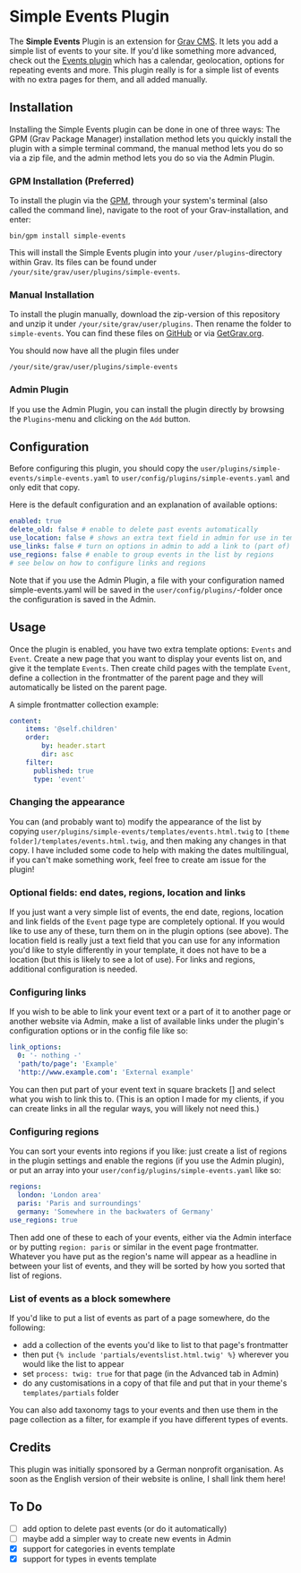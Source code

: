 # Simple Events Plugin

The **Simple Events** Plugin is an extension for [Grav CMS](http://github.com/getgrav/grav). It lets you add a simple list of events to your site. If you'd like something more advanced, check out the [Events plugin](https://github.com/pikim/grav-plugin-events) which has a calendar, geolocation, options for repeating events and more. This plugin really is for a simple list of events with no extra pages for them, and all added manually.

## Installation

Installing the Simple Events plugin can be done in one of three ways: The GPM (Grav Package Manager) installation method lets you quickly install the plugin with a simple terminal command, the manual method lets you do so via a zip file, and the admin method lets you do so via the Admin Plugin.

### GPM Installation (Preferred)

To install the plugin via the [GPM](http://learn.getgrav.org/advanced/grav-gpm), through your system's terminal (also called the command line), navigate to the root of your Grav-installation, and enter:

    bin/gpm install simple-events

This will install the Simple Events plugin into your `/user/plugins`-directory within Grav. Its files can be found under `/your/site/grav/user/plugins/simple-events`.

### Manual Installation

To install the plugin manually, download the zip-version of this repository and unzip it under `/your/site/grav/user/plugins`. Then rename the folder to `simple-events`. You can find these files on [GitHub](https://github.com/skinofthesoul/grav-plugin-simple-events) or via [GetGrav.org](http://getgrav.org/downloads/plugins#extras).

You should now have all the plugin files under

    /your/site/grav/user/plugins/simple-events

### Admin Plugin

If you use the Admin Plugin, you can install the plugin directly by browsing the `Plugins`-menu and clicking on the `Add` button.

## Configuration

Before configuring this plugin, you should copy the `user/plugins/simple-events/simple-events.yaml` to `user/config/plugins/simple-events.yaml` and only edit that copy.

Here is the default configuration and an explanation of available options:

```yaml
enabled: true
delete_old: false # enable to delete past events automatically
use_location: false # shows an extra text field in admin for use in templates
use_links: false # turn on options in admin to add a link to (part of) the title
use_regions: false # enable to group events in the list by regions
# see below on how to configure links and regions
```

Note that if you use the Admin Plugin, a file with your configuration named simple-events.yaml will be saved in the `user/config/plugins/`-folder once the configuration is saved in the Admin.

## Usage

Once the plugin is enabled, you have two extra template options: `Events` and `Event`. Create a new page that you want to display your events list on, and give it the template `Events`. Then create child pages with the template `Event`, define a collection in the frontmatter of the parent page and they will automatically be listed on the parent page.

A simple frontmatter collection example:
``` yaml
content:
    items: '@self.children'
    order:
        by: header.start
        dir: asc
    filter:
      published: true
      type: 'event'
```

### Changing the appearance
You can (and probably want to) modify the appearance of the list by copying
`user/plugins/simple-events/templates/events.html.twig` to `[theme folder]/templates/events.html.twig`, and then making any changes in that copy. I have included some code to help with making the dates multilingual, if you can't make something work, feel free to create am issue for the plugin!

### Optional fields: end dates, regions, location and links
If you just want a very simple list of events, the end date, regions, location and link fields of the `Event` page type are completely optional. If you would like to use any of these, turn them on in the plugin options (see above). The location field is really just a text field that you can use for any information you'd like to style differently in your template, it does not have to be a location (but this is likely to see a lot of use). For links and regions, additional configuration is needed.

### Configuring links
If you wish to be able to link your event text or a part of it to another page or another website via Admin, make a list of available links under the plugin's configuration options or in the config file like so:

``` yaml
link_options:
  0: '- nothing -'
  'path/to/page': 'Example'
  'http://www.example.com': 'External example'
```

You can then put part of your event text in square brackets [] and select what you wish to link this to. (This is an option I made for my clients, if you can create links in all the regular ways, you will likely not need this.)

### Configuring regions
You can sort your events into regions if you like: just create a list of regions in the plugin settings and enable the regions (if you use the Admin plugin), or put an array into your `user/config/plugins/simple-events.yaml` like so:

``` yaml
regions:
  london: 'London area'
  paris: 'Paris and surroundings'
  germany: 'Somewhere in the backwaters of Germany'
use_regions: true
```

Then add one of these to each of your events, either via the Admin interface or by putting `region: paris` or similar in the event page frontmatter. Whatever you have put as the region's name will appear as a headline in between your list of events, and they will be sorted by how you sorted that list of regions.

### List of events as a block somewhere
If you'd like to put a list of events as part of a page somewhere, do the following:
- add a collection of the events you'd like to list to that page's frontmatter
- then put `{% include 'partials/eventslist.html.twig' %}` wherever you would like the list to appear
- set `process: twig: true` for that page (in the Advanced tab in Admin)
- do any customisations in a copy of that file and put that in your theme's `templates/partials` folder

You can also add taxonomy tags to your events and then use them in the page collection as a filter, for example if you have different types of events.

## Credits

This plugin was initially sponsored by a German nonprofit organisation. As soon as the English version of their website is online, I shall link them here!

## To Do

- [ ] add option to delete past events (or do it automatically)
- [ ] maybe add a simpler way to create new events in Admin
- [x] support for categories in events template
- [x] support for types in events template
